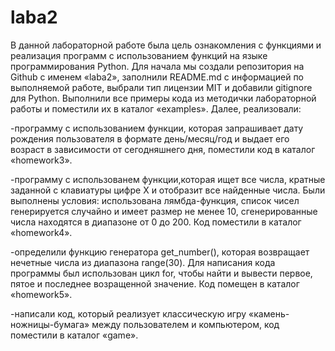 # laba2
В данной лабораторной работе была цель ознакомления с функциями и реализация
программ с использованием функций на языке программирования Python. Для начала мы создали репозитория на Github с именем «laba2», заполнили
README.md с информацией по выполняемой работе, выбрали тип
лицензии MIT и добавили gitignore для Python. Выполнили все примеры кода из методички лабораторной работы и поместили их в каталог «examples». Далее, реализовали:

-программу с использованием функции, которая запрашивает дату рождения пользователя в формате день/месяц/год и выдает его возраст в
зависимости от сегодняшнего дня, поместили код в каталог «homework3».

-программу с использованем функции,которая ищет все числа, кратные
заданной с клавиатуры цифре X и отобразит все найденные числа. Были выполнены условия: использована лямбда-функция, список чисел генерируется случайно и имеет размер не менее 10, сгенерированные
числа находятся в диапазоне от 0 до 200. Код поместили в каталог «homework4».

-определили функцию генератора get_number(), которая
возвращает нечетные числа из диапазона range(30). Для написания кода программы был использован цикл for,
чтобы найти и вывести первое, пятое и последнее возращенной значение. Код помещен в каталог «homework5».

-написали код, который реализует классическую игру «камень-ножницы-бумага» между пользователем и компьютером, код поместили в каталог «game».
